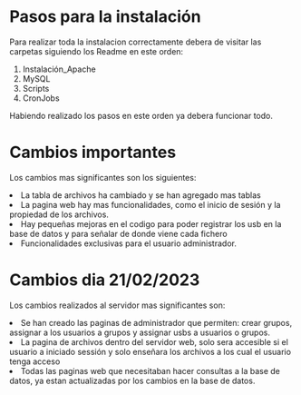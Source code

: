 # Pasos para la instalación 

Para realizar toda la instalacion correctamente debera de visitar las carpetas siguiendo los Readme en este orden:

1. Instalación_Apache
2. MySQL
3. Scripts
4. CronJobs

Habiendo realizado los pasos en este orden ya debera funcionar todo.

# Cambios importantes
Los cambios mas significantes son los siguientes:
<li> La tabla de archivos ha cambiado y se han agregado mas tablas
<li> La pagina web hay mas funcionalidades, como el inicio de sesión y la propiedad de los archivos.
<li> Hay pequeñas mejoras en el codigo para poder registrar los usb en la base de datos y para señalar de donde viene cada fichero
<li> Funcionalidades exclusivas para el usuario administrador.

# Cambios dia 21/02/2023
Los cambios realizados al servidor mas significantes son:
<li> Se han creado las paginas de administrador que permiten: crear grupos, assignar a los usuarios a grupos y assignar usbs a usuarios o grupos.
<li> La pagina de archivos dentro del servidor web, solo sera accesible si el usuario a iniciado sessión y solo enseñara los archivos a los cual el usuario tenga acceso
<li> Todas las paginas web que necesitaban hacer consultas a la base de datos, ya estan actualizadas por los cambios en la base de datos.
